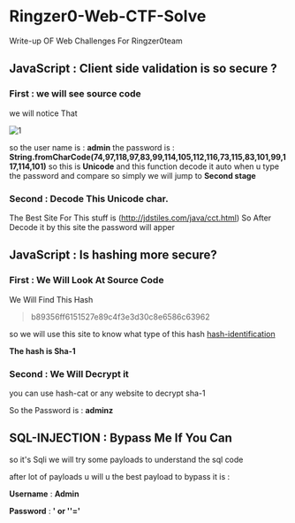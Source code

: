 # Ringzer0-Web-CTF-Solve
Write-up OF Web Challenges For Ringzer0team

## JavaScript : Client side validation is so secure ?

### First : we will see source code

we will notice That

![1](https://user-images.githubusercontent.com/20526772/43558614-a7b83d0a-960a-11e8-9247-0b1f98caab19.PNG)

so the user name is : **admin**
the password is : **String.fromCharCode(74,97,118,97,83,99,114,105,112,116,73,115,83,101,99,117,114,101)**
so this is **Unicode** and this function decode it auto when u type the password and compare so simply we will jump to **Second stage**
### Second : Decode This Unicode char.
The Best Site For This stuff is (http://jdstiles.com/java/cct.html)
So After Decode it by this site the password will apper

## JavaScript : Is hashing more secure?

### First : We Will Look At Source Code

We Will Find This Hash 

> b89356ff6151527e89c4f3e3d30c8e6586c63962

so we will use this site to know what type of this hash [hash-identification](https://www.onlinehashcrack.com/hash-identification.php#results)

**The hash is Sha-1**

### Second : We Will Decrypt it 

you can use hash-cat or any website to decrypt sha-1 

So the Password is : **adminz**

## SQL-INJECTION : Bypass Me If You Can

so it's Sqli we will try some payloads to understand the sql code 

after lot of payloads u will u the best payload to bypass it is :

**Username** : **Admin**

**Password** : **' or ''='**

